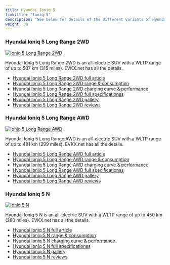 ```yaml
---
title: Hyundai Ioniq 5
linktitle: "Ioniq 5"
description: "See below for details of the different variants of Hyundai Ioniq 5"
weight: 30
---
```

### Hyundai Ioniq 5 Long Range 2WD

<a href="ioniq_5_long_range_2wd/"><img src="https://media.evkx.net/multimedia/models/hyundai/ioniq_5/ioniq_5_long_range_2wd/main_1_st.jpg" class="img-fluid" alt="Ioniq 5 Long Range 2WD" ></a>

Hyundai Ioniq 5 Long Range 2WD is an all-electric SUV with a WLTP range of up to 507 km (315 miles). EVKX.net has all the details. 

- [Hyundai Ioniq 5 Long Range 2WD full article](ioniq_5_long_range_2wd/)
- [Hyundai Ioniq 5 Long Range 2WD range & consumption](ioniq_5_long_range_2wd/rangeandconsumption/)
- [Hyundai Ioniq 5 Long Range 2WD charging curve & performance](ioniq_5_long_range_2wd/chargingcurve/)
- [Hyundai Ioniq 5 Long Range 2WD full specificationss](ioniq_5_long_range_2wd/specifications/)
- [Hyundai Ioniq 5 Long Range 2WD gallery](ioniq_5_long_range_2wd/gallery/)
- [Hyundai Ioniq 5 Long Range 2WD reviews](ioniq_5_long_range_2wd/reviews/)

### Hyundai Ioniq 5 Long Range AWD

<a href="ioniq_5_long_range_awd/"><img src="https://media.evkx.net/multimedia/models/hyundai/ioniq_5/ioniq_5_long_range_awd/main_1_st.jpg" class="img-fluid" alt="Ioniq 5 Long Range AWD" ></a>

Hyundai Ioniq 5 Long Range AWD is an all-electric SUV with a WLTP range of up to 481 km (299 miles). EVKX.net has all the details. 

- [Hyundai Ioniq 5 Long Range AWD full article](ioniq_5_long_range_awd/)
- [Hyundai Ioniq 5 Long Range AWD range & consumption](ioniq_5_long_range_awd/rangeandconsumption/)
- [Hyundai Ioniq 5 Long Range AWD charging curve & performance](ioniq_5_long_range_awd/chargingcurve/)
- [Hyundai Ioniq 5 Long Range AWD full specificationss](ioniq_5_long_range_awd/specifications/)
- [Hyundai Ioniq 5 Long Range AWD gallery](ioniq_5_long_range_awd/gallery/)
- [Hyundai Ioniq 5 Long Range AWD reviews](ioniq_5_long_range_awd/reviews/)

### Hyundai Ioniq 5 N

<a href="ioniq_5_n/"><img src="https://media.evkx.net/multimedia/models/hyundai/ioniq_5/ioniq_5_n/main_1_st.jpg" class="img-fluid" alt="Ioniq 5 N" ></a>

Hyundai Ioniq 5 N is an all-electric SUV with a WLTP range of up to 450 km (280 miles). EVKX.net has all the details. 

- [Hyundai Ioniq 5 N full article](ioniq_5_n/)
- [Hyundai Ioniq 5 N range & consumption](ioniq_5_n/rangeandconsumption/)
- [Hyundai Ioniq 5 N charging curve & performance](ioniq_5_n/chargingcurve/)
- [Hyundai Ioniq 5 N full specificationss](ioniq_5_n/specifications/)
- [Hyundai Ioniq 5 N gallery](ioniq_5_n/gallery/)
- [Hyundai Ioniq 5 N reviews](ioniq_5_n/reviews/)

